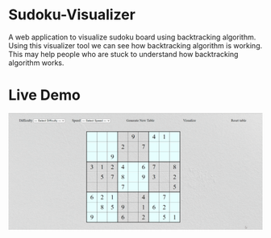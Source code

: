 # Sudoku-Visualizer

A web application to visualize sudoku board using backtracking algorithm. Using this visualizer tool we can see how backtracking algorithm is working.
This may help people who are stuck to understand how backtracking algorithm works.

# Live Demo

![](https://github.com/Sathishabd17/Sudoku-Visualizer/blob/main/Sudoku%20Visualizer.gif)
